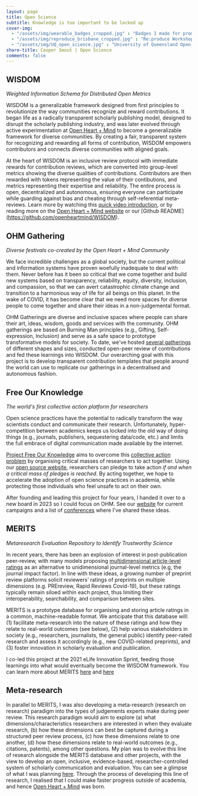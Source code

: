 ```yaml
---
layout: page
title: Open Science
subtitle: Knowledge is too important to be locked up
cover-img: 
  - "/assets/img/wearable_badges_cropped.jpg" : "Badges I made for promoting Project FOK (2019)"
  - "/assets/img/reproduce_brisbane_cropped.jpg" : "Re:produce Workshop, Brisbane (December, 2019)"
  - "/assets/img/UQ_open_science.jpg" : "University of Queensland Open Science Conference (September, 2018)"
share-title: Cooper Smout | Open Science
comments: false
---
```


## WISDOM
_Weighted Information Schema for Distributed Open Metrics_

WISDOM is a generalizable framework designed from first principles to revolutionize the way communities recognize and reward contributions. It began life as a radically transparent scholarly publishing model, designed to disrupt the scholarly publishing industry, and was later evolved through active experimentation at [Open Heart + Mind](https://openheartmind.org) to become a generalizable framework for diverse communities. By creating a fair, transparent system for recognizing and rewarding all forms of contribution, WISDOM empowers contributors and connects diverse communities with aligned goals.

At the heart of WISDOM is an inclusive review protocol with immediate rewards for contribution reviews, which are converted into group-level metrics showing the diverse qualities of contributions. Contributors are then rewarded with tokens representing the value of their contibutions, and metrics representing their expertise and reliability. The entire process is open, decentralized and autonomous, ensuring everyone can participate while guarding against bias and cheating through self-referential meta-reviews. Learn more by watching this [quick video introduction](https://www.youtube.com/watch?v=yUmmEZqdGRw), or by reading more on the [Open Heart + Mind website](https://openheartmind.org/research/) or our [Github README] (https://github.com/openheartmind/WISDOM).

## OHM Gathering
_Diverse festivals co-created by the Open Heart + Mind Community_

We face incredible challenges as a global society, but the current political and information systems have proven woefully inadequate to deal with them. Never before has it been so critical that we come together and build new systems based on transparency, reliability, equity, diversity, inclusion, and compassion, so that we can avert catastrophic climate change and transition to a harmonious way of life for all beings on this planet. In the wake of COVID, it has become clear that we need more spaces for diverse people to come together and share their ideas in a non-judgemental format. 

OHM Gatherings are diverse and inclusive spaces where people can share their art, ideas, wisdom, goods and services with the community. OHM gatherings are based on Burning Man principles (e.g., Gifting, Self-expression, Inclusion) and serve as a safe space to prototype transformative models for society. To date, we've hosted [several gatherings](https://openheartmind.org/community/) of different shapes and sizes, conducted open-peer review of contributions and fed these learnings into WISDOM. Our overarching goal with this project is to develop transparent contribution templates that people around the world can use to replicate our gatherings in a decentralised and autonomous fashion. 

## Free Our Knowledge
_The world's first collective action platform for researchers_

Open science practices have the potential to radically transform the way scientists conduct and communicate their research. Unfortunately, hyper-competition between academics keeps us locked into the old way of doing things (e.g., journals, publishers, sequestering data/code, etc.) and limits the full embrace of digital communication made available by the internet. 

[Project Free Our Knowledge](https://freeourknowledge.org/) aims to overcome this [collective action problem](https://en.wikipedia.org/wiki/Collective_action_problem) by organising critical masses of researchers to act together. Using our [open source website](https://freeourknowledge.org/), researchers can pledge to take action *if and when a critical mass of pledges is reached*. By acting together, we hope to accelerate the adoption of open science practices in academia, while protecting those individuals who feel unsafe to act on their own. 

After founding and leading this project for four years, I handed it over to a new board in 2023 so I could focus on OHM. See our [website](https://freeourknowledge.org/) for current campaigns and a list of [conferences](/presentations) where I've shared these ideas.

## MERITS
_Metaresearch Evaluation Repository to Identify Trustworthy Science_

In recent years, there has been an explosion of interest in post-publication peer-review, with many models proposing [multidimensional article-level ratings](https://doi.org/10.3389/fncom.2012.00079) as an alternative to unidimensional journal-level metrics (e.g, the journal impact factor). In line with these ideas, a growing number of preprint review platforms solicit reviewers’ ratings of preprints on multiple dimensions (e.g. PREreview, Rapid Reviews Covid-19), but these ratings typically remain siloed within each project, thus limiting their interoperability, searchability, and comparison between sites. 

MERITS is a prototype database for organising and storing article ratings in a common, machine-readable format. We anticipate that this database will: (1) facilitate meta-research into the nature of these ratings and how they relate to real-world outcomes (see below), (2) help various stakeholders in society (e.g., researchers, journalists, the general public) identify peer-rated research and assess it accordingly (e.g., new COVID-related preprints), and (3) foster innovation in scholarly evaluation and publication. 

I co-led this project at the 2021 eLife Innovation Sprint, feeding those learnings into what would eventually become the WISDOM framework. You can learn more about MERITS [here](https://sprint.elifesciences.org/projects2021/) and [here](https://www.youtube.com/watch?v=_ee4ESnzI40)

## Meta-research
In parallel to MERITS, I was also developing a meta-research (research on research) paradigm into the types of judgements experts make during peer review. This research paradigm would aim to explore (a) what dimensions/characteristics researchers are interested in when they evaluate research, (b) how these dimensions can best be captured during a structured peer review process, (c) how these dimensions relate to one another, (d) how these dimensions relate to real-world outcomes (e.g., citations, patents), among other questions. My plan was to evolve this line of research alongside the MERITS database and other projects, with the view to develop an open, inclusive, evidence-based, researcher-controlled system of scholarly communication and evaluation. You can see a glimpse of what I was planning [here](https://youtu.be/aKHMcTsO6Eg). Through the process of developing this line of research, I realised that I could make faster progress outside of academia, and hence [Open Heart + Mind](https://openheartmind.org) was born.

